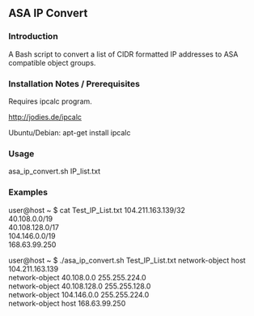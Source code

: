 ## ASA IP Convert

### Introduction

A Bash script to convert a list of CIDR formatted IP addresses to ASA compatible object groups.

### Installation Notes / Prerequisites

Requires ipcalc program.

http://jodies.de/ipcalc

Ubuntu/Debian: apt-get install ipcalc

### Usage

asa_ip_convert.sh IP_list.txt

### Examples

user@host ~ $ cat Test_IP_List.txt 
104.211.163.139/32  
40.108.0.0/19  
40.108.128.0/17  
104.146.0.0/19  
168.63.99.250  

user@host ~ $ ./asa_ip_convert.sh Test_IP_List.txt 
network-object host 104.211.163.139  
network-object 40.108.0.0 255.255.224.0  
network-object 40.108.128.0 255.255.128.0  
network-object 104.146.0.0 255.255.224.0  
network-object host 168.63.99.250  

